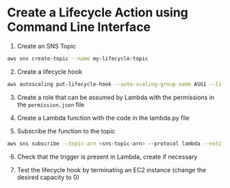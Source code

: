 # Create a Lifecycle Action using Command Line Interface

1. Create an SNS Topic

```bash
aws sns create-topic --name my-lifecycle-topic
```

2. Create a lifecycle hook

```bash
aws autoscaling put-lifecycle-hook --auto-scaling-group-name ASG1 --lifecycle-hook-name my-lifecycle-hook --lifecycle-transition autoscaling:EC2_INSTANCE_TERMINATING --notification-target-arn <sns-topic-arn> --role-arn arn:aws:iam::821711655051:role/aws-service-role/autoscaling.amazonaws.com/AWSServiceRoleForAutoScaling --heartbeat-timeout 300
```

3. Create a role that can be assumed by Lambda with the permissions in the `permission.json` file

4. Create a Lambda function with the code in the lambda.py file

5. Subscribe the function to the topic

```bash
aws sns subscribe --topic-arn <sns-topic-arn> --protocol lambda --notification-endpoint arn:aws:lambda:us-east-1:821711655051:function:lambda-lifecycle
```

6. Check that the trigger is present in Lambda, create if necessary

7. Test the lifecycle hook by terminating an EC2 instance (change the desired capacity to 0)
